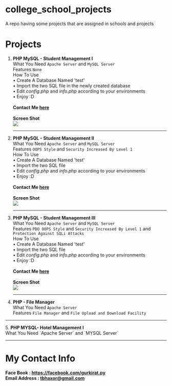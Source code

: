 # college_school_projects
A repo having some projects that are assigned in schools and projects

# Projects
1. <b>PHP MySQL - Student Management I</b><br>
What You Need `Apache Server` and  `MySQL Server` <br>
Features `None` <br>
How To Use<br>
&bull; Create A Database Named 'test'<br>
&bull; Import the two SQL file in the newly created database<br>
&bull; Edit <i>config.php</i> and  <i>info.php</i> according to your environments<br>
&bull; Enjoy :D<br><br>
<b>Contact Me <a href="#my-contact-info">here</a></b><br><br>
<b>Screen Shot</b><br>
<img src="https://raw.githubusercontent.com/tbhaxor/school_college_projects/master/PHP%20MySQL%20-%20Student%20Management%20I/SS.PNG"><br><hr>
2. <b>PHP MySQL - Student Management II</b><br>
What You Need `Apache Server` and  `MySQL Server` <br>
Features `OOPS Style` and `Security Increased By Level 1`<br>
How To Use<br>
&bull; Create A Database Named 'test'<br>
&bull; Import the two SQL file<br>
&bull; Edit <i>config.php</i> and  <i>info.php</i> according to your environments<br>
&bull; Enjoy :D<br><br>
<b>Contact Me <a href="#my-contact-info">here</a></b><br><br>
<b>Screen Shot</b><br>
<img src="https://raw.githubusercontent.com/tbhaxor/school_college_projects/master/PHP%20MySQL%20-%20Student%20Management%20I/SS.PNG"><br><hr>
3. <b>PHP MySQL - Student Management III</b><br>
What You Need `Apache Server` and  `MySQL Server` <br>
Features `PDO OOPS Style` and `Security Increased By Level 1` and `Protection Against SQLi Attacks` <br>
How To Use<br>
&bull; Create A Database Named 'test'<br>
&bull; Import the two SQL file<br>
&bull; Edit <i>config.php</i> and  <i>info.php</i> according to your environments<br>
&bull; Enjoy :D<br><br>
<b>Contact Me <a href="#my-contact-info">here</a></b><br><br>
<b>Screen Shot</b><br>
<img src="https://raw.githubusercontent.com/tbhaxor/school_college_projects/master/PHP%20MySQL%20-%20Student%20Management%20I/SS.PNG"><br><hr>
4. <b>PHP - File Manager</b><br>
What You Need `Apache Server`<br>
Features `File Manager` and `File Upload and Download Facility`<br>
<hr>
5. <b>PHP MYSQL- Hotel Management I</b><br>
What You Need `Apache Server` and `MYSQL Server`<br>
<hr>

# My Contact Info
<b>Face Book : https://facebook.com/gurkirat.py</b><br>
<b>Email Address : tbhaxor@gmail.com</b>
